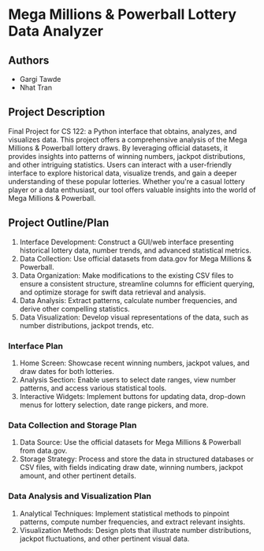 # Mega Millions & Powerball Lottery Data Analyzer
## Authors
- Gargi Tawde
- Nhat Tran
## Project Description
Final Project for CS 122: a Python interface that obtains, analyzes, and visualizes data.
This project offers a comprehensive analysis of the Mega Millions & Powerball lottery draws. By leveraging official datasets, it provides insights into patterns of winning numbers, jackpot distributions, and other intriguing statistics. Users can interact with a user-friendly interface to explore historical data, visualize trends, and gain a deeper understanding of these popular lotteries. Whether you're a casual lottery player or a data enthusiast, our tool offers valuable insights into the world of Mega Millions & Powerball.
## Project Outline/Plan
1. Interface Development: Construct a GUI/web interface presenting historical lottery data, number trends, and advanced statistical metrics.
2. Data Collection: Use official datasets from data.gov for Mega Millions & Powerball.
3. Data Organization: Make modifications to the existing CSV files to ensure a consistent structure, streamline columns for efficient querying, and optimize storage for swift data retrieval and analysis.
4. Data Analysis: Extract patterns, calculate number frequencies, and derive other compelling statistics.
5. Data Visualization: Develop visual representations of the data, such as number distributions, jackpot trends, etc.
### Interface Plan
1. Home Screen: Showcase recent winning numbers, jackpot values, and draw dates for both lotteries.
2. Analysis Section: Enable users to select date ranges, view number patterns, and access various statistical tools.
3. Interactive Widgets: Implement buttons for updating data, drop-down menus for lottery selection, date range pickers, and more.
### Data Collection and Storage Plan
1. Data Source: Use the official datasets for Mega Millions & Powerball from data.gov.
2. Storage Strategy: Process and store the data in structured databases or CSV files, with fields indicating draw date, winning numbers, jackpot amount, and other pertinent details.
### Data Analysis and Visualization Plan
1. Analytical Techniques: Implement statistical methods to pinpoint patterns, compute number frequencies, and extract relevant insights.
2. Visualization Methods: Design plots that illustrate number distributions, jackpot fluctuations, and other pertinent visual data.
